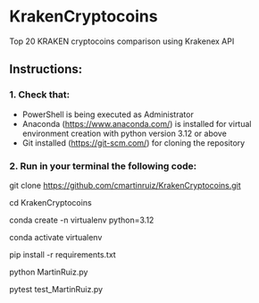 # KrakenCryptocoins
Top 20 KRAKEN cryptocoins comparison using Krakenex API
## Instructions:
### 1. Check that:
* PowerShell is being executed as Administrator
* Anaconda (https://www.anaconda.com/) is installed for virtual environment creation with python version 3.12 or above
* Git installed (https://git-scm.com/) for cloning the repository

### 2. Run in your terminal the following code:
git clone https://github.com/cmartinruiz/KrakenCryptocoins.git

cd KrakenCryptocoins

conda create -n virtualenv python=3.12

conda activate virtualenv

pip install -r requirements.txt

python MartinRuiz.py

pytest test_MartinRuiz.py

